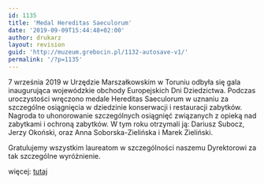 ```yaml
---
id: 1135
title: 'Medal Hereditas Saeculorum'
date: '2019-09-09T15:44:48+02:00'
author: drukarz
layout: revision
guid: 'http://muzeum.grebocin.pl/1132-autosave-v1/'
permalink: '/?p=1135'
---
```


<div class="_5pbx userContent _3576" data-ft="{"tn":"K"}" data-testid="post_message" id="js_3qu">7 września 2019 w Urzędzie Marszałkowskim w Toruniu odbyła się gala inaugurująca wojewódzkie obchody Europejskich Dni Dziedzictwa. Podczas uroczystości wręczono medale Hereditas Saeculorum w uznaniu za szczególne osiągnięcia w dziedzinie konserwacji i restauracji zabytków. Nagroda to uhonorowanie szczególnych osiągnięć związanych z opieką nad zabytkami i ochroną zabytków. W tym roku otrzymali ją: Dariusz Subocz, Jerzy Okoński, oraz Anna Soborska-Zielińska i Marek Zieliński.

Gratulujemy wszystkim laureatom w szczególności naszemu Dyrektorowi za tak szczególne wyróżnienie.

więcej: [tutaj](https://kujawsko-pomorskie.pl/wywiad-tygodnia/33538-historia-w-pismie-i-druku?fbclid=IwAR06unXgce-t1OV-Ihlm3O9YaEfIrckE4eHKQS9QwjJCOo0aM-8IX7aa1AM)

</div>